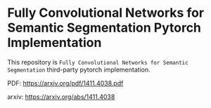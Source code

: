 # Fully Convolutional Networks for Semantic Segmentation Pytorch Implementation
This repository is `Fully Convolutional Networks for Semantic Segmentation` third-party pytorch implementation.

PDF: https://arxiv.org/pdf/1411.4038.pdf

arxiv: https://arxiv.org/abs/1411.4038
